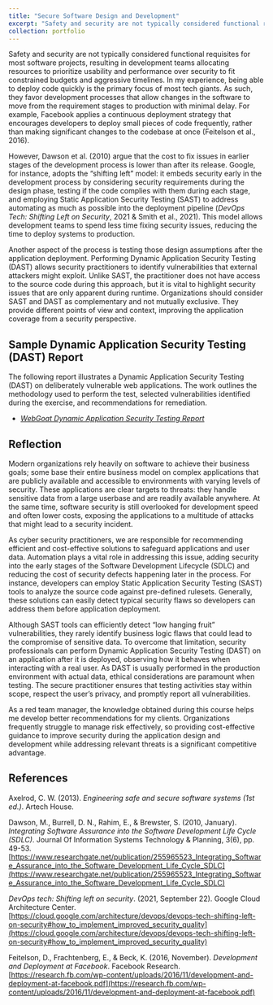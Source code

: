 ```yaml
---
title: "Secure Software Design and Development"
excerpt: "Safety and security are not typically considered functional requisites for most software projects, resulting in development teams allocating resources to prioritize usability and performance over security to fit constrained budgets and aggressive timelines. In my experience, being able to deploy code quickly is the primary focus of most tech giants. As such, they favor development processes that allow changes in the software to move from the requirement stages to production with minimal delay. This section discusses some of the aspects associated with the Secure Software Design and Development Process."
collection: portfolio
---
```


Safety and security are not typically considered functional requisites for most software projects, resulting in development teams allocating resources to prioritize usability and performance over security to fit constrained budgets and aggressive timelines. In my experience, being able to deploy code quickly is the primary focus of most tech giants. As such, they favor development processes that allow changes in the software to move from the requirement stages to production with minimal delay. For example, Facebook applies a continuous deployment strategy that encourages developers to deploy small pieces of code frequently, rather than making significant changes to the codebase at once (Feitelson et al., 2016).

However, Dawson et al. (2010) argue that the cost to fix issues in earlier stages of the development process is lower than after its release. Google, for instance, adopts the “shifting left” model: it embeds security early in the development process by considering security requirements during the design phase, testing if the code complies with them during each stage, and employing Static Application Security Testing (SAST) to address automating as much as possible into the deployment pipeline (_DevOps Tech: Shifting Left on Security_, 2021 & Smith et al., 2021). This model allows development teams to spend less time fixing security issues, reducing the time to deploy systems to production.

Another aspect of the process is testing those design assumptions after the application deployment. Performing Dynamic Application Security Testing (DAST) allows security practitioners to identify vulnerabilities that external attackers might exploit. Unlike SAST, the practitioner does not have access to the source code during this approach, but it is vital to highlight security issues that are only apparent during runtime. Organizations should consider SAST and DAST as complementary and not mutually exclusive. They provide different points of view and context, improving the application coverage from a security perspective.

## Sample Dynamic Application Security Testing (DAST) Report
The following report illustrates a Dynamic Application Security Testing (DAST) on deliberately vulnerable web applications. The work outlines the methodology used to perform the test, selected vulnerabilities identified during the exercise, and recommendations for remediation.

* _[WebGoat Dynamic Application Security Testing Report](http://danielcmarques.github.io/files/coursework/csol560/Assignment.CSOL560.WebGoat_DAST.Daniel_Cordeiro_Marques.pdf)_

## Reflection
Modern organizations rely heavily on software to achieve their business goals; some base their entire business model on complex applications that are publicly available and accessible to environments with varying levels of security. These applications are clear targets to threats: they handle sensitive data from a large userbase and are readily available anywhere. At the same time, software security is still overlooked for development speed and often lower costs, exposing the applications to a multitude of attacks that might lead to a security incident.

As cyber security practitioners, we are responsible for recommending efficient and cost-effective solutions to safeguard applications and user data. Automation plays a vital role in addressing this issue, adding security into the early stages of the Software Development Lifecycle (SDLC) and reducing the cost of security defects happening later in the process. For instance, developers can employ Static Application Security Testing (SAST) tools to analyze the source code against pre-defined rulesets. Generally, these solutions can easily detect typical security flaws so developers can address them before application deployment.

Although SAST tools can efficiently detect “low hanging fruit” vulnerabilities, they rarely identify business logic flaws that could lead to the compromise of sensitive data. To overcome that limitation, security professionals can perform Dynamic Application Security Testing (DAST) on an application after it is deployed, observing how it behaves when interacting with a real user. As DAST is usually performed in the production environment with actual data, ethical considerations are paramount when testing. The secure practitioner ensures that testing activities stay within scope, respect the user’s privacy, and promptly report all vulnerabilities.

As a red team manager, the knowledge obtained during this course helps me develop better recommendations for my clients. Organizations frequently struggle to manage risk effectively, so providing cost-effective guidance to improve security during the application design and development while addressing relevant threats is a significant competitive advantage.

## References
Axelrod, C. W. (2013). _Engineering safe and secure software systems (1st ed.)_. Artech House.

Dawson, M., Burrell, D. N., Rahim, E., & Brewster, S. (2010, January). _Integrating Software Assurance into the Software Development Life Cycle (SDLC)_. Journal Of Information Systems Technology & Planning, 3(6), pp. 49-53. [https://www.researchgate.net/publication/255965523_Integrating_Software_Assurance_into_the_Software_Development_Life_Cycle_SDLC](https://www.researchgate.net/publication/255965523_Integrating_Software_Assurance_into_the_Software_Development_Life_Cycle_SDLC)

_DevOps tech: Shifting left on security_. (2021, September 22). Google Cloud Architecture Center. [https://cloud.google.com/architecture/devops/devops-tech-shifting-left-on-security#how_to_implement_improved_security_quality](https://cloud.google.com/architecture/devops/devops-tech-shifting-left-on-security#how_to_implement_improved_security_quality)

Feitelson, D., Frachtenberg, E., & Beck, K. (2016, November). _Development and Deployment at Facebook_. Facebook Research. [https://research.fb.com/wp-content/uploads/2016/11/development-and-deployment-at-facebook.pdf](https://research.fb.com/wp-content/uploads/2016/11/development-and-deployment-at-facebook.pdf)
